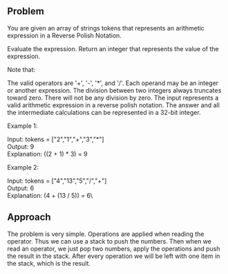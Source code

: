 ## Problem
You are given an array of strings tokens that represents an arithmetic expression in a Reverse Polish Notation.

Evaluate the expression. Return an integer that represents the value of the expression.

Note that:

The valid operators are '+', '-', '*', and '/'.
Each operand may be an integer or another expression.
The division between two integers always truncates toward zero.
There will not be any division by zero.
The input represents a valid arithmetic expression in a reverse polish notation.
The answer and all the intermediate calculations can be represented in a 32-bit integer.

Example 1:

Input: tokens = ["2","1","+","3","*"]\
Output: 9\
Explanation: ((2 + 1) * 3) = 9

Example 2:

Input: tokens = ["4","13","5","/","+"]\
Output: 6\
Explanation: (4 + (13 / 5)) = 6\

## Approach
The problem is very simple. Operations are applied when reading the operator. Thus we can use a stack to push the numbers. Then when we read an operator, we just pop two numbers, apply the operations and push the result in the stack. After every operation we will be left with one item in the stack, which is the result. 
